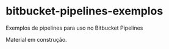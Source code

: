 # bitbucket-pipelines-exemplos

Exemplos de pipelines para uso no Bitbucket Pipelines

Material em construção.
